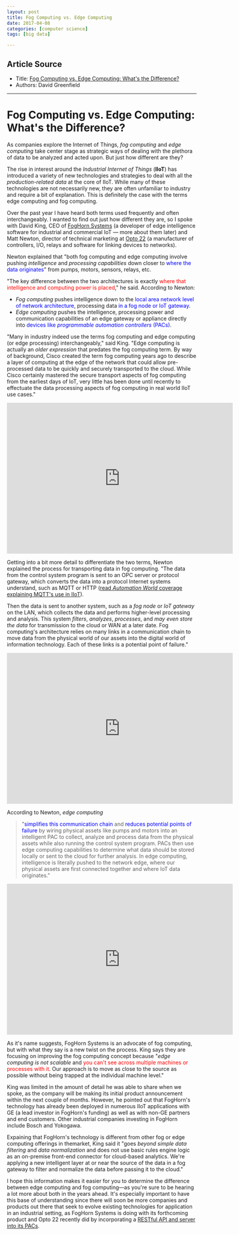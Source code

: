 ```yaml
---
layout: post
title: Fog Computing vs. Edge Computing
date: 2017-04-08
categories: [computer science]
tags: [big data]

---
```


## Article Source

* Title: [Fog Computing vs. Edge Computing: What's the Difference?](https://www.automationworld.com/fog-computing-vs-edge-computing-whats-difference)
* Authors: David Greenfield

---

Fog Computing vs. Edge Computing: What's the Difference?
===

As companies explore the Internet of Things, *fog computing* and *edge computing* take center stage as strategic ways of dealing with the plethora of data to be analyzed and acted upon. But just how different are they?

The rise in interest around the *Industrial Internet of Things* (**IIoT**) has introduced a variety of new technologies and strategies to deal with all the *production-related data* at the core of IIoT. While many of these technologies are not necessarily new, they are often unfamiliar to industry and require a bit of explanation. This is definitely the case with the terms edge computing and fog computing.

Over the past year I have heard both terms used frequently and often interchangeably. I wanted to find out just how different they are, so I spoke with David King, CEO of [FogHorn Systems](http://foghorn-systems.com) (a developer of edge intelligence software for industrial and commercial IoT — more about them later) and Matt Newton, director of technical marketing at [Opto 22](http://opto22.com) (a manufacturer of controllers, I/O, relays and software for linking devices to networks).

Newton explained that "both fog computing and edge computing involve pushing *intelligence* and *processing capabilities* down closer to <font color="blue">where the data originates</font>" from pumps, motors, sensors, relays, etc.

"The key difference between the two architectures is exactly <font color="red">where that intelligence and computing power is placed</font>," he said. According to Newton:

-   *Fog computing* pushes intelligence down to the <font color="blue">local area network level of network architecture</font>, processing data <font color="blue">in a fog node or IoT gateway</font>.
-   *Edge computing* pushes the intelligence, processing power and communication capabilities of an edge gateway or appliance directly into <font color="blue">devices like *programmable automation controllers* (PACs)</font>.

"Many in industry indeed use the terms fog computing and edge computing (or edge processing) interchangeably," said King. "Edge computing is actually an *older expression* that predates the fog computing term. By way of background, Cisco created the term fog computing years ago to describe a layer of computing at the edge of the network that could allow pre-processed data to be quickly and securely transported to the cloud.
While Cisco certainly mastered the secure transport aspects of fog computing from the earliest days of IoT, very little has been done until recently to effectuate the data processing aspects of fog computing in real world IIoT use cases."

<iframe width="600" height="400" src="https://www.youtube.com/embed/pdmyYbdLnkI" frameborder="0" allowfullscreen></iframe>

Getting into a bit more detail to differentiate the two terms, Newton explained the process for transporting data in fog computing. "The data from the control system program is sent to an OPC server or protocol gateway, which converts the data into a protocol Internet systems understand, such as MQTT or HTTP ([read *Automation World* coverage explaining MQTT's use in IIoT](http://www.automationworld.com/will-messaging-eliminate-proprietary-protocols)).

Then the data is sent to another system, such as a *fog node* or *IoT gateway* on the LAN, which collects the data and performs higher-level processing and analysis. This system *filters*, *analyzes*, *processes*, and *may even store the data* for transmission to the cloud or WAN at a later date. Fog computing's architecture relies on many links in a communication chain to move data from the physical world of our assets into the digital world of information technology. Each of these links is a potential point of failure."

<iframe width="600" height="400" src="https://www.youtube.com/embed/7AmpvtAtBaE" frameborder="0" allowfullscreen></iframe>

According to Newton, *edge computing* 

> "<font color="blue">simplifies this communication chain</font> and <font color="blue">reduces potential points of failure</font> by wiring physical assets like pumps and motors into an intelligent PAC to collect, analyze and process data from the physical assets while also running the control system program. PACs then use edge computing capabilities to determine what data should be stored locally or sent to the cloud for further analysis. In edge computing, intelligence is literally pushed to the network edge, where our physical assets are first connected together and where IoT data originates."

<iframe width="600" height="400" src="https://www.youtube.com/embed/RjMS15V_7nQ" frameborder="0" allowfullscreen></iframe>

As it's name suggests, FogHorn Systems is an advocate of fog computing, but with what they say is a new twist on the process. King says they are focusing on improving the fog computing concept because "*edge computing is not scalable* and <font color="red">you can't see across multiple machines or processes with it</font>. Our approach is to move as close to the source as possible without being trapped at the individual machine level."

King was limited in the amount of detail he was able to share when we spoke, as the company will be making its initial product announcement within the next couple of months. However, he pointed out that FogHorn's technology has already been deployed in numerous IIoT applications with GE (a lead investor in FogHorn's funding) as well as with non-GE partners and end customers. Other industrial companies investing in FogHorn include Bosch and Yokogawa.

Expaining that FogHorn's technology is different from other fog or edge computing offerings in themarket, King said it "goes *beyond simple data filtering* and *data normalization* and does not use basic rules engine logic as an on-premise front-end connector for cloud-based analytics.
We're applying a new intelligent layer at or near the source of the data in a fog gateway to filter and normalize the data before passing it to the cloud."

I hope this information makes it easier for you to determine the difference between edge computing and fog computing—as you're sure to be hearing a lot more about both in the years ahead. It's especially important to have this base of understanding since there will soon be more companies and products out there that seek to evolve existing technologies for application in an industrial setting, as FogHorn Systems is doing with its forthcoming product and Opto 22 recently did by incorporating a [RESTful API and server into its PACs](http://www.automationworld.com/controllers-adapt-changing-industry).


